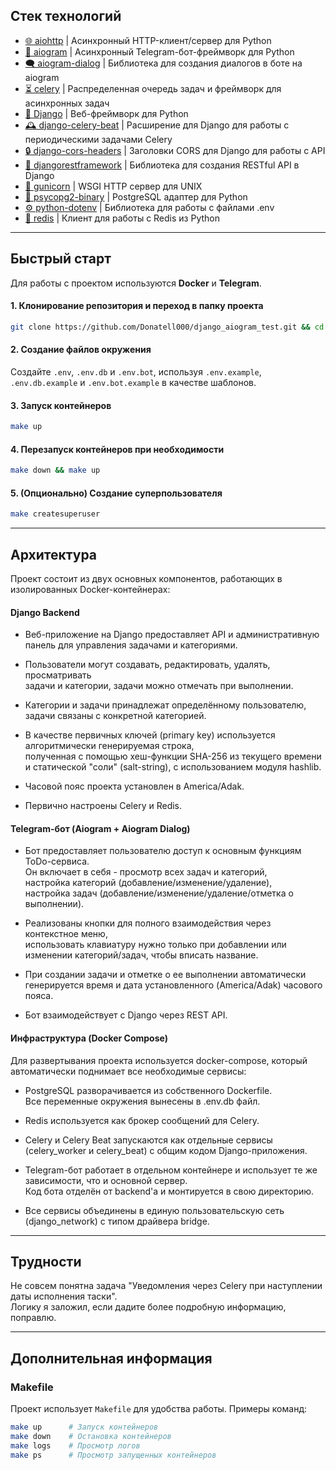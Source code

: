 ## Стек технологий

- [🌐 aiohttp](https://docs.aiohttp.org/en/stable/) | Асинхронный HTTP-клиент/сервер для Python
- [📱 aiogram](https://docs.aiogram.dev/en/latest/) | Асинхронный Telegram-бот-фреймворк для Python
- [🗨 aiogram-dialog](https://aiogram-dialog.readthedocs.io/en/stable/) | Библиотека для создания диалогов в боте на aiogram
- [⏳ celery](https://docs.celeryproject.org/en/stable/) | Распределенная очередь задач и фреймворк для асинхронных задач
- [🐍 Django](https://www.djangoproject.com/) | Веб-фреймворк для Python
- [🕰 django-celery-beat](https://github.com/celery/django-celery-beat) | Расширение для Django для работы с периодическими задачами Celery
- [🔒 django-cors-headers](https://pypi.org/project/django-cors-headers/) | Заголовки CORS для Django для работы с API
- [📡 djangorestframework](https://www.django-rest-framework.org/) | Библиотека для создания RESTful API в Django
- [🔫 gunicorn](https://gunicorn.org/) | WSGI HTTP сервер для UNIX
- [🐘 psycopg2-binary](https://pypi.org/project/psycopg2/) | PostgreSQL адаптер для Python
- [⚙️ python-dotenv](https://pypi.org/project/python-dotenv/) | Библиотека для работы с файлами .env
- [🐍 redis](https://pypi.org/project/redis/) | Клиент для работы с Redis из Python

---

## Быстрый старт

Для работы с проектом используются **Docker** и **Telegram**.

#### 1. Клонирование репозитория и переход в папку проекта
```bash
git clone https://github.com/Donatell000/django_aiogram_test.git && cd django_aiogram_test
```

#### 2. Создание файлов окружения  
Создайте `.env`, `.env.db` и `.env.bot`, используя `.env.example`,\
`.env.db.example` и `.env.bot.example` в качестве шаблонов.

#### 3. Запуск контейнеров
```bash
make up
```

#### 4. Перезапуск контейнеров при необходимости
```bash
make down && make up
```

#### 5. (Опционально) Создание суперпользователя
```bash
make createsuperuser
```

---

## Архитектура

Проект состоит из двух основных компонентов, работающих в изолированных Docker-контейнерах:

#### Django Backend
- Веб-приложение на Django предоставляет API и административную панель для управления задачами и категориями.

- Пользователи могут создавать, редактировать, удалять, просматривать \
задачи и категории, задачи можно отмечать при выполнении.

- Категории и задачи принадлежат определённому пользователю, задачи связаны с конкретной категорией.

- В качестве первичных ключей (primary key) используется алгоритмически генерируемая строка, \
полученная с помощью хеш-функции SHA-256 из текущего времени \
и статической "соли" (salt-string), с использованием модуля hashlib.

- Часовой пояс проекта установлен в America/Adak.

- Первично настроены Celery и Redis.

#### Telegram-бот (Aiogram + Aiogram Dialog)
- Бот предоставляет пользователю доступ к основным функциям ToDo-сервиса.\
Он включает в себя - просмотр всех задач и категорий, \
настройка категорий (добавление/изменение/удаление), \
настройка задач (добавление/изменение/удаление/отметка о выполнении).

- Реализованы кнопки для полного взаимодействия через контекстное меню, \
использовать клавиатуру нужно только при добавлении или изменении категорий/задач, чтобы вписать название.

- При создании задачи и отметке о ее выполнении автоматически генерируется время и дата установленного (America/Adak) часового пояса.

- Бот взаимодействует с Django через REST API.

#### Инфраструктура (Docker Compose)
Для развертывания проекта используется docker-compose, который автоматически поднимает все необходимые сервисы:

- PostgreSQL разворачивается из собственного Dockerfile. \
Все переменные окружения вынесены в .env.db файл.

- Redis используется как брокер сообщений для Celery. 

- Celery и Celery Beat запускаются как отдельные сервисы (celery_worker и celery_beat) с общим кодом Django-приложения. 

- Telegram-бот работает в отдельном контейнере и использует те же зависимости, что и основной сервер. \
Код бота отделён от backend'а и монтируется в свою директорию.

- Все сервисы объединены в единую пользовательскую сеть (django_network) с типом драйвера bridge.

---

## Трудности

Не совсем понятна задача "Уведомления через Celery при наступлении даты исполнения таски". \
Логику я заложил, если дадите более подробную информацию, поправлю.

---

## Дополнительная информация

### Makefile
Проект использует `Makefile` для удобства работы. Примеры команд:
```bash
make up      # Запуск контейнеров
make down    # Остановка контейнеров
make logs    # Просмотр логов
make ps      # Просмотр запущенных контейнеров
```
